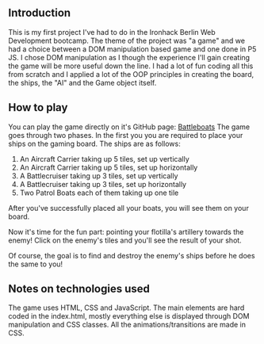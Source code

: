 ## Introduction
This is my first project I've had to do in the Ironhack Berlin Web Development bootcamp. The theme of the project was "a game" and we had a choice between a DOM manipulation based game and one done in P5 JS. I chose DOM manipulation as I though the experience I'll gain creating the game will be more useful down the line.
I had a lot of fun coding all this from scratch and I applied a lot of the OOP principles in creating the board, the ships, the "AI" and the Game object itself.
## How to play
You can play the game directly on it's GitHub page: [Battleboats](https://veykos.github.io/ironhack-project-1/)
The game goes through two phases. In the first you you are required to place your
ships on the gaming board. The ships are as follows:
1. An Aircraft Carrier taking up 5 tiles, set up vertically
2. An Aircraft Carrier taking up 5 tiles, set up horizontally
3. A Battlecruiser taking up 3 tiles, set up vertically
4. A Battlecruiser taking up 3 tiles, set up horizontally
5. Two Patrol Boats each of them taking up one tile

After you've successfully placed all your boats, you will see them on your board.

Now it's time for the fun part: pointing your flotilla's artillery towards the enemy!
Click on the enemy's tiles and you'll see the result of your shot.

Of course, the goal is to find and destroy the enemy's ships before he does the same to you!

## Notes on technologies used
The game uses HTML, CSS and JavaScript. The main elements are hard coded in
the index.html, mostly everything else is displayed through DOM manipulation and CSS classes. All the animations/transitions are made in CSS.